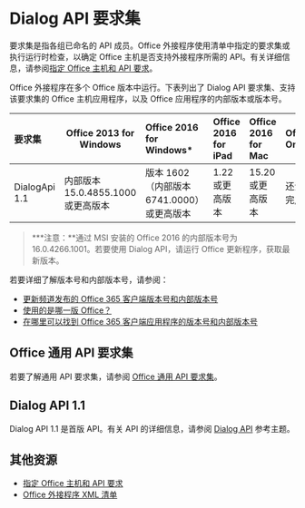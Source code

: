 
# <a name="dialog-api-requirement-sets"></a>Dialog API 要求集

要求集是指各组已命名的 API 成员。Office 外接程序使用清单中指定的要求集或执行运行时检查，以确定 Office 主机是否支持外接程序所需的 API。有关详细信息，请参阅[指定 Office 主机和 API 要求](../../docs/overview/specify-office-hosts-and-api-requirements.md)。

Office 外接程序在多个 Office 版本中运行。下表列出了 Dialog API 要求集、支持该要求集的 Office 主机应用程序，以及 Office 应用程序的内部版本或版本号。

|  要求集  |  Office 2013 for Windows | Office 2016 for Windows*   |  Office 2016 for iPad  |  Office 2016 for Mac  | Office Online  | 
|:-----|-----|:-----|:-----|:-----|:-----|
| DialogApi 1.1  | 内部版本 15.0.4855.1000 或更高版本 | 版本 1602（内部版本 6741.0000）或更高版本 | 1.22 或更高版本 | 15.20 或更高版本| 还没有完成。 |

>&#42;**注意：**通过 MSI 安装的 Office 2016 的内部版本号为 16.0.4266.1001。若要使用 Dialog API，请运行 Office 更新程序，获取最新版本。 

若要详细了解版本号和内部版本号，请参阅：

- [更新频道发布的 Office 365 客户端版本号和内部版本号](https://technet.microsoft.com/en-us/library/mt592918.aspx)
- [使用的是哪一版 Office？](https://support.office.com/en-us/article/What-version-of-Office-am-I-using-932788b8-a3ce-44bf-bb09-e334518b8b19?ui=en-US&rs=en-US&ad=US&fromAR=1)
- [在哪里可以找到 Office 365 客户端应用程序的版本号和内部版本号](https://technet.microsoft.com/en-us/library/mt592918.aspx#Anchor_1)

## <a name="office-common-api-requirement-sets"></a>Office 通用 API 要求集
若要了解通用 API 要求集，请参阅 [Office 通用 API 要求集](office-add-in-requirement-sets.md)。

## <a name="dialog-api-11"></a>Dialog API 1.1 
Dialog API 1.1 是首版 API。有关 API 的详细信息，请参阅 [Dialog API](../shared/officeui.md) 参考主题。

## <a name="additional-resources"></a>其他资源

- [指定 Office 主机和 API 要求](../../docs/overview/specify-office-hosts-and-api-requirements.md)
- [Office 外接程序 XML 清单](../../docs/overview/add-in-manifests.md)


